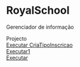 # RoyalSchool
Gerenciador de informação


Projecto
<br>
<a href="https://ruipimenta21.github.io/RoyalSchool/criaTipoInscricao.html">Executar CriaTipoInscricao</a>
<br>
<a href="https://ruipimenta21.github.io/RoyalSchool/teste.html">Executar1</a>
<br>
<a href="https://ruipimenta21.github.io/RoyalSchool/index.html">Executar</a>
<br>